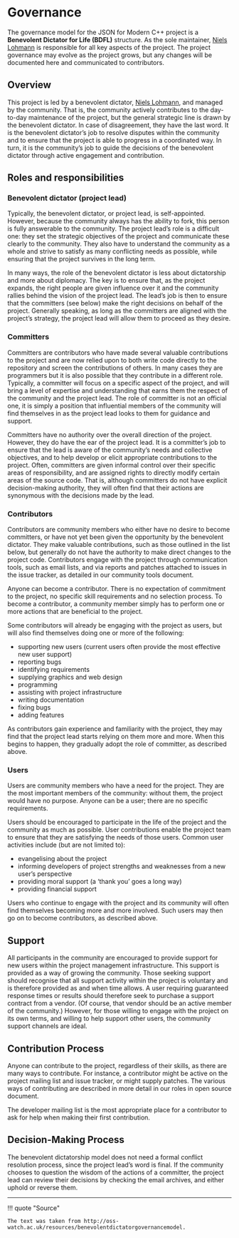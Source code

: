 # Governance

The governance model for the JSON for Modern C++ project is a **Benevolent Dictator for Life (BDFL)** structure. As the
sole maintainer, [Niels Lohmann](https://github.com/nlohmann) is responsible for all key aspects of the project. The
project governance may evolve as the project grows, but any changes will be documented here and communicated to
contributors.

## Overview

This project is led by a benevolent dictator, [Niels Lohmann](https://github.com/nlohmann), and managed by the
community. That is, the community actively contributes to the day-to-day maintenance of the project, but the general
strategic line is drawn by the benevolent dictator. In case of disagreement, they have the last word. It is the
benevolent dictator’s job to resolve disputes within the community and to ensure that the project is able to progress in
a coordinated way. In turn, it is the community’s job to guide the decisions of the benevolent dictator through active
engagement and contribution.

## Roles and responsibilities

### Benevolent dictator (project lead)

Typically, the benevolent dictator, or project lead, is self-appointed. However, because the community always has the
ability to fork, this person is fully answerable to the community. The project lead’s role is a difficult one: they set
the strategic objectives of the project and communicate these clearly to the community. They also have to understand the
community as a whole and strive to satisfy as many conflicting needs as possible, while ensuring that the project
survives in the long term.

In many ways, the role of the benevolent dictator is less about dictatorship and more about diplomacy. The key is to
ensure that, as the project expands, the right people are given influence over it and the community rallies behind the
vision of the project lead. The lead’s job is then to ensure that the committers (see below) make the right decisions on
behalf of the project. Generally speaking, as long as the committers are aligned with the project’s strategy, the
project lead will allow them to proceed as they desire.

### Committers

Committers are contributors who have made several valuable contributions to the project and are now relied upon to both
write code directly to the repository and screen the contributions of others. In many cases they are programmers but it
is also possible that they contribute in a different role. Typically, a committer will focus on a specific aspect of the
project, and will bring a level of expertise and understanding that earns them the respect of the community and the
project lead. The role of committer is not an official one, it is simply a position that influential members of the
community will find themselves in as the project lead looks to them for guidance and support.

Committers have no authority over the overall direction of the project. However, they do have the ear of the project
lead. It is a committer’s job to ensure that the lead is aware of the community’s needs and collective objectives, and
to help develop or elicit appropriate contributions to the project. Often, committers are given informal control over
their specific areas of responsibility, and are assigned rights to directly modify certain areas of the source code.
That is, although committers do not have explicit decision-making authority, they will often find that their actions are
synonymous with the decisions made by the lead.

### Contributors

Contributors are community members who either have no desire to become committers, or have not yet been given the
opportunity by the benevolent dictator. They make valuable contributions, such as those outlined in the list below, but
generally do not have the authority to make direct changes to the project code. Contributors engage with the project
through communication tools, such as email lists, and via reports and patches attached to issues in the issue tracker,
as detailed in our community tools document.

Anyone can become a contributor. There is no expectation of commitment to the project, no specific skill requirements
and no selection process. To become a contributor, a community member simply has to perform one or more actions that are
beneficial to the project.

Some contributors will already be engaging with the project as users, but will also find themselves doing one or more of
the following:

- supporting new users (current users often provide the most effective new user support)
- reporting bugs
- identifying requirements
- supplying graphics and web design
- programming
- assisting with project infrastructure
- writing documentation
- fixing bugs
- adding features

As contributors gain experience and familiarity with the project, they may find that the project lead starts relying on
them more and more. When this begins to happen, they gradually adopt the role of committer, as described above.

### Users

Users are community members who have a need for the project. They are the most important members of the community:
without them, the project would have no purpose. Anyone can be a user; there are no specific requirements.

Users should be encouraged to participate in the life of the project and the community as much as possible. User
contributions enable the project team to ensure that they are satisfying the needs of those users. Common user
activities include (but are not limited to):

- evangelising about the project
- informing developers of project strengths and weaknesses from a new user’s perspective
- providing moral support (a ‘thank you’ goes a long way)
- providing financial support

Users who continue to engage with the project and its community will often find themselves becoming more and more
involved. Such users may then go on to become contributors, as described above.

## Support

All participants in the community are encouraged to provide support for new users within the project management
infrastructure. This support is provided as a way of growing the community. Those seeking support should recognise that
all support activity within the project is voluntary and is therefore provided as and when time allows. A user requiring
guaranteed response times or results should therefore seek to purchase a support contract from a vendor. (Of course,
that vendor should be an active member of the community.) However, for those willing to engage with the project on its
own terms, and willing to help support other users, the community support channels are ideal.

## Contribution Process

Anyone can contribute to the project, regardless of their skills, as there are many ways to contribute. For instance, a
contributor might be active on the project mailing list and issue tracker, or might supply patches. The various ways of
contributing are described in more detail in our roles in open source document.

The developer mailing list is the most appropriate place for a contributor to ask for help when making their first
contribution.

## Decision-Making Process

The benevolent dictatorship model does not need a formal conflict resolution process, since the project lead’s word is
final. If the community chooses to question the wisdom of the actions of a committer, the project lead can review their
decisions by checking the email archives, and either uphold or reverse them.

---

!!! quote "Source"

    The text was taken from http://oss-watch.ac.uk/resources/benevolentdictatorgovernancemodel.
